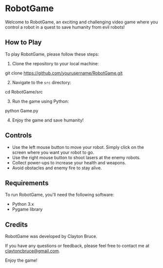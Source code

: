 # RobotGame

Welcome to RobotGame, an exciting and challenging video game where you control a robot in a quest to save humanity from evil robots!

## How to Play

To play RobotGame, please follow these steps:

1. Clone the repository to your local machine:

git clone https://github.com/yourusername/RobotGame.git

2. Navigate to the `src` directory:

cd RobotGame/src

3. Run the game using Python:

python Game.py


4. Enjoy the game and save humanity!

## Controls

- Use the left mouse button to move your robot. Simply click on the screen where you want your robot to go.
- Use the right mouse button to shoot lasers at the enemy robots.
- Collect power-ups to increase your health and weapons.
- Avoid obstacles and enemy fire to stay alive.

## Requirements

To run RobotGame, you'll need the following software:

- Python 3.x
- Pygame library

## Credits

RobotGame was developed by Clayton Bruce.

If you have any questions or feedback, please feel free to contact me at claytoncbruce@gmail.com.

Enjoy the game!
